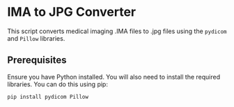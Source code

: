 # IMA to JPG Converter

This script converts medical imaging .IMA files to .jpg files using the `pydicom` and `Pillow` libraries.

## Prerequisites

Ensure you have Python installed. You will also need to install the required libraries. You can do this using pip:

```sh
pip install pydicom Pillow
